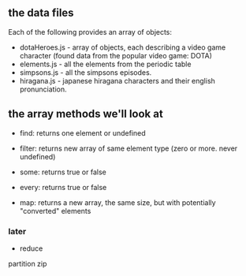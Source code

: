 ## the data files

Each of the following provides an array of objects:

-   dotaHeroes.js - array of objects, each describing a video game character (found data from the popular video game: DOTA)
-   elements.js - all the elements from the periodic table
-   simpsons.js - all the simpsons episodes.
-   hiragana.js - japanese hiragana characters and their english pronunciation.

## the array methods we'll look at

-   find: returns one element or undefined

-   filter: returns new array of same element type (zero or more. never undefined)

-   some: returns true or false

-   every: returns true or false

-   map: returns a new array, the same size, but with potentially "converted" elements

### later

-   reduce

partition
zip
